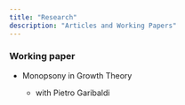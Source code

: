 ```yaml
---
title: "Research"
description: "Articles and Working Papers"
---
```


### Working paper

- Monopsony in Growth Theory

    - with Pietro Garibaldi
